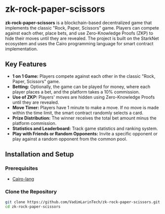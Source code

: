 # zk-rock-paper-scissors

**zk-rock-paper-scissors** is a blockchain-based decentralized game that implements the classic "Rock, Paper, Scissors" game. Players can compete against each other, place bets, and use Zero-Knowledge Proofs (ZKP) to hide their moves until they are revealed. The project is built on the StarkNet ecosystem and uses the Cairo programming language for smart contract implementation.

## Key Features

- **1 on 1 Game:** Players compete against each other in the classic "Rock, Paper, Scissors" game.
- **Betting:** Optionally, the game can be played for money, where each player places a bet, and the platform takes a 10% commission.
- **Use of ZKP:** Players' moves are hidden using Zero-Knowledge Proofs until they are revealed.
- **Move Timer:** Players have 1 minute to make a move. If no move is made within the time limit, the smart contract randomly selects a card.
- **Prize Distribution:** The winner receives the total bet amount minus the platform commission.
- **Statistics and Leaderboard:** Track game statistics and ranking system.
- **Play with Friends or Random Opponents:** Invite a specific opponent or play against a random opponent from the common pool.

## Installation and Setup

### Prerequisites

- [Cairo-lang](https://www.cairo-lang.org/docs/quickstart.html)

### Clone the Repository

```bash
git clone https://github.com/VadimLarinTech/zk-rock-paper-scissors.git
cd zk-rock-paper-scissors
